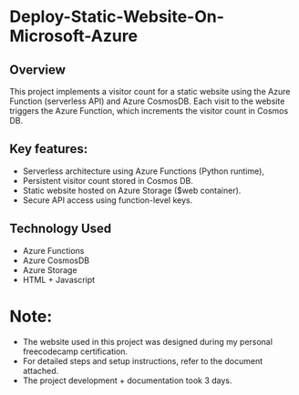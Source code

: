 # Deploy-Static-Website-On-Microsoft-Azure

## Overview

This project implements a visitor count for a static website using the Azure Function (serverless API) and Azure CosmosDB. Each visit to the website triggers the Azure Function, which increments the visitor count in Cosmos DB.

## Key features:

- Serverless architecture using Azure Functions (Python runtime),
- Persistent visitor count stored in Cosmos DB.
- Static website hosted on Azure Storage ($web container).
- Secure API access using function-level keys.

## Technology Used

- Azure Functions
- Azure CosmosDB
- Azure Storage
- HTML + Javascript

# Note:

- The website used in this project was designed during my personal freecodecamp certification.
- For detailed steps and setup instructions, refer to the document attached.
- The project development + documentation took 3 days.
